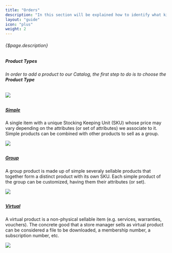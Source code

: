 ```yaml
---
title: "Orders"
description: "In this section will be explained how to identify what kind of product we are going to insert in our Catalog ."
layout: "guide"
icon: "plus"
weight: 2
---
```


###### {$page.description}

<article class="first-article" id="1">

## <h5>Product Types</h5>

<h6>In order to add a product to our Catalog, the first step to do is to choose the <b>Product Type</b></h6>

<img class="docs-img" src="/images/PlusWithMenu.png"/>

</article>

<article id="2">

## <h5><a href="/docs/product/simple">Simple</a></h5>

A single item with a unique Stocking Keeping Unit (SKU) whose price may vary depending on the attributes (or set of attributes) we associate to it. Simple products can be combined with other products to sell as a group.

<img class="docs-img" src="/images/SimpleProduct.jpg"/>

</article>

<article id="3">

## <h5><a href="/docs/product/group">Group</a></h5>

A group product is made up of simple severaly sellable products that together form a distinct product with
its own SKU. Each simple product of the group can be customized, having them their attributes (or set).

<img class="docs-img" src="/images/groupProduct.jpg"/>

</article>

<article class="last-article" id="4">

## <h5><a href="/docs/product/virtual">Virtual</a></h5>

A virtual product is a non-physical sellable item (e.g. services, warranties, vouchers). The concrete good that a store manager sells as virtual product can be considered a file to be downloaded, a membership number, a subscription number, etc.

<img class="docs-img" src="/images/virtualProduct.jpg"/>

</article><br><br><br>